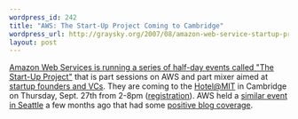 ```yaml
--- 
wordpress_id: 242
title: "AWS: The Start-Up Project Coming to Cambridge"
wordpress_url: http://graysky.org/2007/08/amazon-web-service-startup-project-cambridge/
layout: post
---
```

<a href="http://www.amazon.com/gp/browse.html?node=332775011">Amazon Web Services is running a series of half-day events called "The Start-Up Project"</a> that is part sessions on AWS and part mixer aimed at <a href="http://aws.typepad.com/aws/2007/08/the-start-up-pr.html">startup founders and VCs</a>. They are coming to the <a href="http://www.univparkhotel.com/">Hotel@MIT</a> in Cambridge on Thursday, Sept. 27th from 2-8pm (<a href="https://www.regonline.com/builder/site/Default.aspx?eventid=150282">registration</a>). AWS held a <a href="http://www.amazon.com/gp/browse.html?node=332245011">similar event in Seattle</a> a few months ago that had some <a href="http://marcelo.sampasite.com/brave-tech-world/e/Amazon-s-Start-up-Project-Best-e.htm">positive blog coverage</a>.
